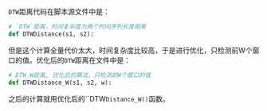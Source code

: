 `DTW`距离代码在脚本源文件中是：

```python
# `DTW`距离，时间复杂度为两个时间序列长度相乘
def DTWDistance(s1, s2):
```

但是这个计算全量代价太大，时间复杂度比较高，于是进行优化，只检测前W个窗口的值。优化后的`DTW`距离在文件中是：

```python
# DTW_W距离, 优化后的算法，只检测前W个窗口的值
def DTWDistance_W(s1, s2, w):
```

之后的计算就用优化后的``DTW`Distance_W()`函数。
